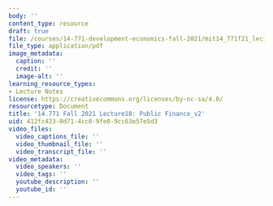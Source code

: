 ```yaml
---
body: ''
content_type: resource
draft: true
file: /courses/14-771-development-economics-fall-2021/mit14_771f21_lec18.pdf
file_type: application/pdf
image_metadata:
  caption: ''
  credit: ''
  image-alt: ''
learning_resource_types:
- Lecture Notes
license: https://creativecommons.org/licenses/by-nc-sa/4.0/
resourcetype: Document
title: '14.771 Fall 2021 Lecture18: Public Finance_v2'
uid: 412fc423-0d71-4cc0-9fe0-9cc63e57e5d3
video_files:
  video_captions_file: ''
  video_thumbnail_file: ''
  video_transcript_file: ''
video_metadata:
  video_speakers: ''
  video_tags: ''
  youtube_description: ''
  youtube_id: ''
---
```


